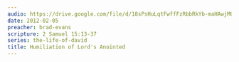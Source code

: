 ```yaml
---
audio: https://drive.google.com/file/d/18sPsHuLqtFwffFzRbbRkYb-maHAwjMUK/view
date: 2012-02-05
preacher: brad-evans
scripture: 2 Samuel 15:13-37
series: the-life-of-david
title: Humiliation of Lord's Anointed
---
```

